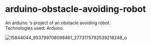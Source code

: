 # arduino-obstacle-avoiding-robot
An arduino 's project of an obstacle avoiding robot.<br/>
Technologies used: Arduino.

![15844044_953799708098461_2773175792539218248_o](https://user-images.githubusercontent.com/58741178/86548469-bc175000-bef9-11ea-9e04-985e60e111f3.jpg)

